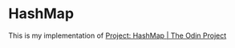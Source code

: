 # HashMap

This is my implementation of [Project: HashMap | The Odin Project](https://www.theodinproject.com/lessons/javascript-hashmap)
